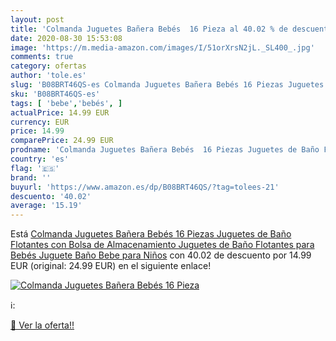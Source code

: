 ```yaml
---
layout: post
title: 'Colmanda Juguetes Bañera Bebés  16 Pieza al 40.02 % de descuento'
date: 2020-08-30 15:53:08
image: 'https://m.media-amazon.com/images/I/51orXrsN2jL._SL400_.jpg'
comments: true
category: ofertas
author: 'tole.es'
slug: 'B08BRT46QS-es Colmanda Juguetes Bañera Bebés 16 Piezas Juguetes de Baño...'
sku: 'B08BRT46QS-es'
tags: [ 'bebe','bebés', ]
actualPrice: 14.99 EUR
currency: EUR
price: 14.99
comparePrice: 24.99 EUR
prodname: 'Colmanda Juguetes Bañera Bebés  16 Piezas Juguetes de Baño Flotantes con Bolsa de Almacenamiento  Juguetes de Baño Flotantes para Bebés Juguete Baño Bebe para Niños'
country: 'es'
flag: '🇪🇸'
brand: ''
buyurl: 'https://www.amazon.es/dp/B08BRT46QS/?tag=tolees-21'
descuento: '40.02'
average: '15.19'
---
```


Está [Colmanda Juguetes Bañera Bebés  16 Piezas Juguetes de Baño Flotantes con Bolsa de Almacenamiento  Juguetes de Baño Flotantes para Bebés Juguete Baño Bebe para Niños](https://www.amazon.es/dp/B08BRT46QS/?tag=tolees-21) con 40.02 de descuento por 14.99 EUR (original: 24.99 EUR) en el siguiente enlace!

[![Colmanda Juguetes Bañera Bebés  16 Pieza](https://m.media-amazon.com/images/I/51orXrsN2jL._SL400_.jpg)](https://www.amazon.es/dp/B08BRT46QS/?tag=tolees-21)

ℹ️:


[🛒 Ver la oferta!!](https://www.amazon.es/dp/B08BRT46QS/?tag=tolees-21)
